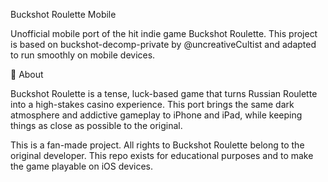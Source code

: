 Buckshot Roulette Mobile

Unofficial mobile port of the hit indie game Buckshot Roulette.
This project is based on buckshot-decomp-private
by @uncreativeCultist and adapted to run smoothly on mobile devices.

📱 About

Buckshot Roulette is a tense, luck-based game that turns Russian Roulette into a high-stakes casino experience. This port brings the same dark atmosphere and addictive gameplay to iPhone and iPad, while keeping things as close as possible to the original.

This is a fan-made project. All rights to Buckshot Roulette belong to the original developer. This repo exists for educational purposes and to make the game playable on iOS devices.

